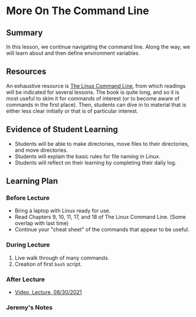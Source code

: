 # More On The Command Line                                                                 

## Summary

In this lesson, we continue navigating the command line.  Along the way, we
will learn about and then define environment variables.

## Resources

An exhaustive resource is [The Linux Command Line](http://linuxcommand.org/tlcl.php),
from which readings will be indicated for several lessons.  The book is quite long,
and so it is most useful to skim it for commands of interest (or to become aware
of commands in the first place).  Then, students can dive in to material that is
either less clear initially or that is of particular interest.

##  Evidence of Student Learning

  - Students will be able to make directories, move files to their directories,
    and move directories.
  - Students will explain the basic rules for file naming in Linux.
  - Students will reflect on their learning by completing their daily log.


## Learning Plan

### Before Lecture 

  - Bring a laptop with Linux ready for use.
  - Read Chapters 9, 10, 11, 17, and 18 of The Linux Command Line. (Some overlap with last time)
  - Continue your "cheat sheet" of the commands that appear to be useful.


### During Lecture 

  1. Live walk through of many commands.
  2. Creation of first `bash` script.

### After Lecture

 - [Video, Lecture, 08/30/2021](https://mediasite.k-state.edu/mediasite/Play/3141260121d04efebf36a43cdddaad3b1d)

### Jeremy's Notes
